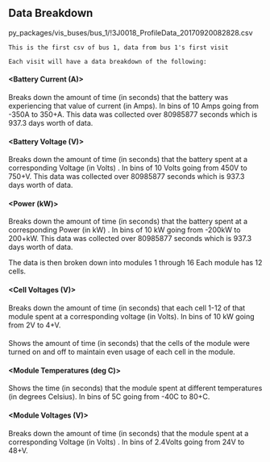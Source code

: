 ## Data Breakdown

py_packages/vis_buses/bus_1/!3J0018_ProfileData_20170920082828.csv
    
    This is the first csv of bus 1, data from bus 1's first visit
    
    Each visit will have a data breakdown of the following:

#### <Battery Current (A)>
  
  Breaks down the amount of time (in seconds) that the battery was experiencing that value of current (in Amps). In bins of 10 Amps going from -350A to 350+A. This data was collected over 80985877 seconds which is 937.3 days worth of data. 

#### <Battery Voltage (V)>
  Breaks down the amount of time (in seconds) that the battery spent at a corresponding Voltage (in Volts) . In bins of 10 Volts going from 450V to 750+V. This data was collected over 80985877 seconds which is 937.3 days worth of data. 

#### <Power (kW)>
  Breaks down the amount of time (in seconds) that the battery spent at a corresponding Power (in kW) . In bins of 10 kW going from -200kW to 200+kW. This data was collected over 80985877 seconds which is 937.3 days worth of data. 

The data is then broken down into modules 1 through 16
Each module has 12 cells. 

#### <Cell Voltages (V)>
Breaks down the amount of time (in seconds) that each cell 1-12 of that module spent at a corresponding voltage (in Volts).  In bins of 10 kW going from 2V to 4+V. 

#### <Cell Balancers>
Shows the amount of time (in seconds) that the cells of the module were turned on and off to maintain even usage of each cell in the module.

#### <Module Temperatures (deg C)>
Shows the time (in seconds) that the module spent at different temperatures (in degrees Celsius). In bins of 5C  going from -40C to 80+C. 

#### <Module Voltages (V)>
Breaks down the amount of time (in seconds) that the module spent at a corresponding Voltage (in Volts) . In bins of 2.4Volts going from 24V to 48+V.
 

